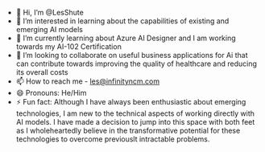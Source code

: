 - 👋 Hi, I’m @LesShute
- 👀 I’m interested in learning about the capabilities of existing and emerging AI models
- 🌱 I’m currently learning about Azure AI Designer and I am working towards my AI-102 Certification
- 💞️ I’m looking to collaborate on useful business applications for Ai that can contribute towards improving the quality of healthcare and reducing its overall costs
- 📫 How to reach me - les@infinityncm.com
- 😄 Pronouns: He/Him
- ⚡ Fun fact: Although I have always been enthusiastic about emerging technologies, I am new to the technical aspects of working directly with AI models.  I have made a decision to jump into this space with both feet as I wholeheartedly believe in the transformative potential for these technologies to overcome previouslt intractable problems.

<!---
LesShute/LesShute is a ✨ special ✨ repository because its `README.md` (this file) appears on your GitHub profile.
You can click the Preview link to take a look at your changes.
--->
